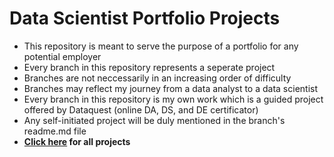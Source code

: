 # Data Scientist Portfolio Projects
- This repository is meant to serve the purpose of a portfolio for any potential employer
- Every branch in this repository represents a seperate project
- Branches are not neccessarily in an increasing order of difficulty
- Branches may reflect my journey from a data analyst to a data scientist 
- Every branch in this repository is my own work which is a guided project offered by Dataquest (online DA, DS, and DE certificator)
- Any self-initiated project will be duly mentioned in the branch's readme.md file
- **[Click here](https://github.com/hussam95/Portfolio/branches/active) for all projects**
